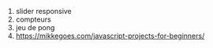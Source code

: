 1. slider responsive
2. compteurs
3. jeu de pong
4. https://mikkegoes.com/javascript-projects-for-beginners/
